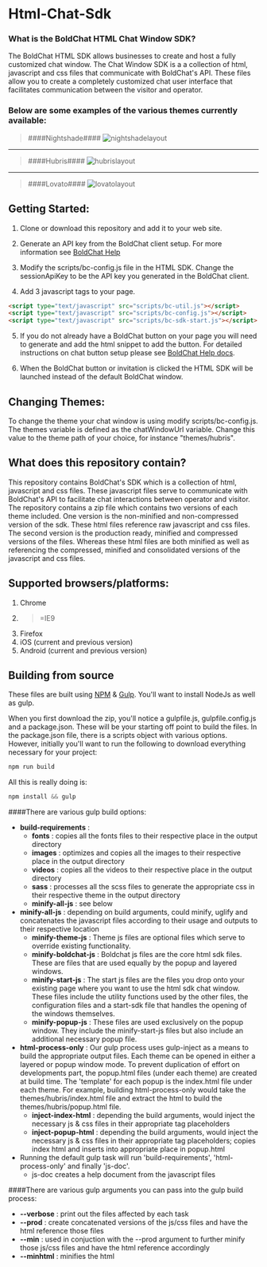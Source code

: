 # Html-Chat-Sdk

### What is the BoldChat HTML Chat Window SDK?
The BoldChat HTML SDK allows businesses to create and host a fully customized chat window. The Chat Window SDK is a a collection of html, javascript and css files that communicate with BoldChat's API. These files allow you to create a completely customized chat user interface that facilitates communication between the visitor and operator. 

### Below are some examples of the various themes currently available:

> ####Nightshade####
![nightshadelayout](http://logmein-boldchat.github.io/Html-Chat-Sdk/NightshadeLayout.jpg)

----------

> ####Hubris####
![hubrislayout](http://logmein-boldchat.github.io/Html-Chat-Sdk/HubrisLayout.gif)

----------

> ####Lovato####
![lovatolayout](http://logmein-boldchat.github.io/Html-Chat-Sdk/LovatoLayout.gif)


## Getting Started:
1) Clone or download this repository and add it to your web site.

2) Generate an API key from the BoldChat client setup.  For more information see [BoldChat Help](http://help.boldchat.com/help/current/BoldChat/c_bc_sdk_android_get_sdk.html)

3) Modify the scripts/bc-config.js file in the HTML SDK.  Change the sessionApiKey to be the API key you generated in the BoldChat client.

4) Add 3 javascript tags to your page.
```html
<script type="text/javascript" src="scripts/bc-util.js"></script>
<script type="text/javascript" src="scripts/bc-config.js"></script>
<script type="text/javascript" src="scripts/bc-sdk-start.js"></script>
```

5) If you do not already have a BoldChat button on your page you will need to generate and add the html snippet to add the button. For detailed instructions on chat button setup please see [BoldChat Help docs](http://help.boldchat.com/help/current/BoldChat/c_bc_setupguide_header.html).

6) When the BoldChat button or invitation is clicked the HTML SDK will be launched instead of the default BoldChat window.


## Changing Themes:

To change the theme your chat window is using modify scripts/bc-config.js.  The themes variable is defined as the chatWindowUrl variable. Change this value to the theme path of your choice, for instance "themes/hubris".


## What does this repository contain?

This repository contains BoldChat's SDK which is a collection of html, javascript and css files. 
These javascript files serve to communicate with BoldChat's API to facilitate chat interactions between operator and visitor.
The repository contains a zip file which contains two versions of each theme included. One version is the non-minified and non-compressed version of the sdk. These html files reference raw javascript and css files. The second version is the production ready, minified and compressed versions of the files. Whereas these html files are both minified as well as referencing the compressed, minified and consolidated versions of the javascript and css files.

## Supported browsers/platforms:

 1. Chrome
 2. >=IE9
 3. Firefox
 4.  iOS (current and previous version)
 5. Android (current and previous version)

## Building from source

These files are built using [NPM](https://nodejs.org/) & [Gulp](http://gulpjs.com/). You'll want to install NodeJs as well as gulp. 

When you first download the zip, you'll notice a gulpfile.js, gulpfile.config.js and a package.json. These will be your starting off point to build the files.
In the package.json file, there is a scripts object with various options. However, initially you'll want to run the following to download everything necessary for your project:
```javascript
npm run build
```
All this is really doing is:
```javascript
npm install && gulp
```
####There are various gulp build options:

 - **build-requirements** :
	 - **fonts** : copies all the fonts files to their respective place in the output directory
	 - **images** : optimizes and copies all the images to their respective place in the output directory
	 - **videos** : copies all the videos to their respective place in the output directory
	 - **sass** : processes all the scss files to generate the appropriate css in their respective theme in the output directory
	 - **minify-all-js** : see below
 - **minify-all-js** : depending on build arguments, could minify, uglify and concatenates the javascript files according to their usage and outputs to their respective location 
	 - **minify-theme-js** : Theme js files are optional files which serve to override existing functionality. 
	 - **minify-boldchat-js** : Boldchat js files are the core html sdk files. These are files that are used equally by the popup and layered windows. 
	 - **minify-start-js** : The start js files are the files you drop onto your existing page where you want to use the html sdk chat window. These files include the utility functions used by the other files, the configuration files and a start-sdk file that handles the opening of the windows themselves.
	 - **minify-popup-js** : These files are used exclusively on the popup window. They include the minify-start-js files but also include an additional necessary popup file.
 - **html-process-only** : Our gulp process uses gulp-inject as a means to build the appropriate output files. Each theme can be opened in either a layered or popup window mode. To prevent duplication of effort on developments part, the popup.html files (under each theme) are created at build time. The 'template' for each popup is the index.html file under each theme. For example, building html-process-only would take the themes/hubris/index.html file and extract the html to build the themes/hubris/popup.html file. 
	 - **inject-index-html** : depending the build arguments, would inject the necessary js & css files in their appropriate tag placeholders
	 - **inject-popup-html** : depending the build arguments, would inject the necessary js & css files in their appropriate tag placeholders; copies index html and inserts into appropriate place in popup.html
 - Running the default gulp task will run 'build-requirements', 'html-process-only' and finally 'js-doc'. 
	 - js-doc creates a help document from the javascript files

####There are various gulp arguments you can pass into the gulp build process:
- **--verbose** : print out the files affected by each task
- **--prod** : create concatenated versions of the js/css files and have the html reference those files
- **--min** : used in conjuction with the --prod argument to further minify those js/css files and have the html reference accordingly
- **--minhtml** : minifies the html
